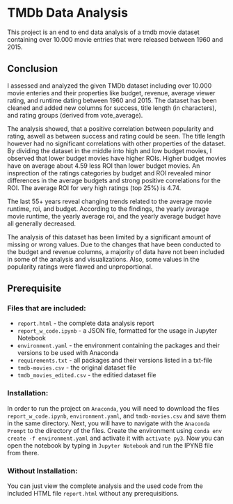# TMDb Data Analysis
This project is an end to end data analysis of a tmdb movie dataset containing over 10.000 movie entries that were released between 1960 and 2015.

## Conclusion
I assessed and analyzed the given TMDb dataset including over 10.000 movie enteries and their properties like budget, revenue, average viewer rating, and runtime dating between 1960 and 2015. The dataset has been cleaned and added new columns for success, title length (in characters), and rating groups (derived from vote_average).

The analysis showed, that a positive correlation between popularity and rating, aswell as between success and rating could be seen. The title length however had no significant correlations with other properties of the dataset. By dividing the dataset in the middle into high and low budget movies, I observed that lower budget movies have higher ROIs. Higher budget movies have on average about 4.59 less ROI than lower budget movies. An insprection of the ratings categories by budget and ROI revealed minor differences in the average budgets and strong positive correlations for the ROI. The average ROI for very high ratings (top 25%) is 4.74.

The last 55+ years reveal changing trends related to the average movie runtime, roi, and budget. According to the findings, the yearly average movie runtime, the yearly average roi, and the yearly average budget have all generally decreased.

The analysis of this dataset has been limited by a significant amount of missing or wrong values. Due to the changes that have been conducted to the budget and revenue columns, a majority of data have not been included in some of the analysis and visualizations. Also, some values in the popularity ratings were flawed and unproportional.

## Prerequisite
### Files that are included:
<ul><li><code>report.html</code> - the complete data analysis report</li>
  <li><code>report_w_code.ipynb</code> - a JSON file, formatted for the usage in Jupyter Notebook</li>
  <li><code>environment.yaml</code> - the environment containing the packages and their versions to be used with Anaconda</li>
  <li><code>requirements.txt</code> - all packages and their versions listed in a txt-file</li>
  <li><code>tmdb-movies.csv</code> - the original dataset file</li>
  <li><code>tmdb_movies_edited.csv</code> - the editied dataset file</li></ul>

### Installation:
In order to run the project on <code>Anaconda</code>, you will need to download the files <code>report_w_code.ipynb</code>, <code>environment.yaml</code>, and <code>tmdb-movies.csv</code> and save them in the same directory. Next, you will have to navigate with the <code>Anaconda Prompt</code> to the directory of the files. Create the environment using <code>conda env create -f environment.yaml</code> and activate it with <code>activate py3</code>. Now you can open the notebook by typing in <code>Jupyter Notebook</code> and run the IPYNB file from there.

### Without Installation:
You can just view the complete analysis and the used code from the included HTML file <code>report.html</code> without any prerequisitions.
